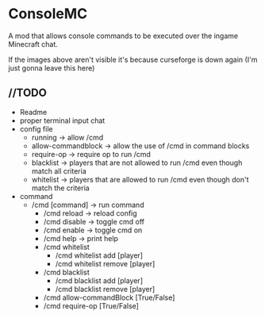 # ConsoleMC
A mod that allows console commands to be executed over the ingame Minecraft chat.

If the images above aren't visible it's because curseforge is down again (I'm just gonna leave this here)

## //TODO
- Readme
- proper terminal input chat
- config file
    - running            -> allow /cmd
    - allow-commandblock -> allow the use of /cmd in command blocks
    - require-op         -> require op to run /cmd
    - blacklist          -> players that are not allowed to run /cmd even though match all criteria
    - whitelist          -> players that are allowed to run /cmd even though don't match the criteria
- command
  - /cmd [command] -> run command
    - /cmd reload -> reload config
    - /cmd disable -> toggle cmd off
    - /cmd enable -> toggle cmd on
    - /cmd help -> print help
    - /cmd whitelist
      - /cmd whitelist add [player]
      - /cmd whitelist remove [player]
    - /cmd blacklist
      - /cmd blacklist add [player]
      - /cmd blacklist remove [player]
    - /cmd allow-commandBlock [True/False]
    - /cmd require-op [True/False]
